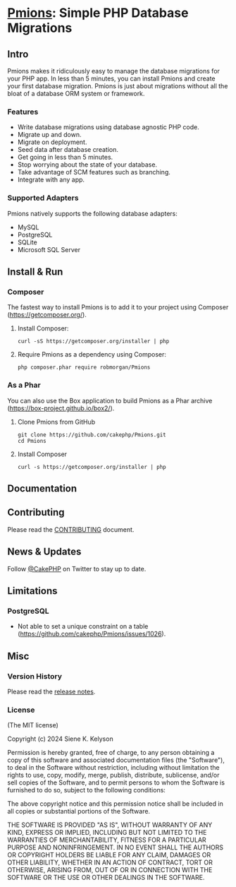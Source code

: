# [Pmions](https://pmions.org): Simple PHP Database Migrations


## Intro

Pmions makes it ridiculously easy to manage the database migrations for your PHP app. In less than 5 minutes, you can install Pmions and create your first database migration. Pmions is just about migrations without all the bloat of a database ORM system or framework.

### Features

* Write database migrations using database agnostic PHP code.
* Migrate up and down.
* Migrate on deployment.
* Seed data after database creation.
* Get going in less than 5 minutes.
* Stop worrying about the state of your database.
* Take advantage of SCM features such as branching.
* Integrate with any app.

### Supported Adapters

Pmions natively supports the following database adapters:

* MySQL
* PostgreSQL
* SQLite
* Microsoft SQL Server

## Install & Run


### Composer

The fastest way to install Pmions is to add it to your project using Composer (https://getcomposer.org/).

1. Install Composer:

    ```
    curl -sS https://getcomposer.org/installer | php
    ```

1. Require Pmions as a dependency using Composer:

    ```
    php composer.phar require robmorgan/Pmions
    ```

### As a Phar

You can also use the Box application to build Pmions as a Phar archive (https://box-project.github.io/box2/).

1. Clone Pmions from GitHub

    ```
    git clone https://github.com/cakephp/Pmions.git
    cd Pmions
    ```

1. Install Composer

    ```
    curl -s https://getcomposer.org/installer | php
    ```

## Documentation


## Contributing

Please read the [CONTRIBUTING](CONTRIBUTING.md) document.

## News & Updates

Follow [@CakePHP](https://twitter.com/cakephp) on Twitter to stay up to date.

## Limitations

### PostgreSQL

- Not able to set a unique constraint on a table (<https://github.com/cakephp/Pmions/issues/1026>).


## Misc

### Version History

Please read the [release notes](https://github.com/sienekib20/pmions/releases).

### License

(The MIT license)

Copyright (c) 2024 Siene K. Kelyson

Permission is hereby granted, free of charge, to any person obtaining a copy of this software and associated documentation files (the "Software"), to deal in the Software without restriction, including without limitation the rights to use, copy, modify, merge, publish, distribute, sublicense, and/or sell copies of the Software, and to permit persons to whom the Software is furnished to do so, subject to the following conditions:

The above copyright notice and this permission notice shall be included in all copies or substantial portions of the Software.

THE SOFTWARE IS PROVIDED "AS IS", WITHOUT WARRANTY OF ANY KIND, EXPRESS OR IMPLIED, INCLUDING BUT NOT LIMITED TO THE WARRANTIES OF MERCHANTABILITY, FITNESS FOR A PARTICULAR PURPOSE AND NONINFRINGEMENT. IN NO EVENT SHALL THE AUTHORS OR COPYRIGHT HOLDERS BE LIABLE FOR ANY CLAIM, DAMAGES OR OTHER LIABILITY, WHETHER IN AN ACTION OF CONTRACT, TORT OR OTHERWISE, ARISING FROM, OUT OF OR IN CONNECTION WITH THE SOFTWARE OR THE USE OR OTHER DEALINGS IN THE SOFTWARE.
